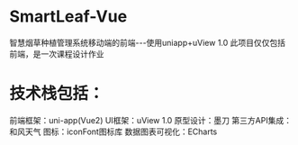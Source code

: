 # SmartLeaf-Vue
智慧烟草种植管理系统移动端的前端---使用uniapp+uView 1.0
此项目仅仅包括前端，是一次课程设计作业
# 技术栈包括：
前端框架：uni-app(Vue2)
UI框架：uView 1.0
原型设计：墨刀
第三方API集成：和风天气
图标：iconFont图标库
数据图表可视化：ECharts
